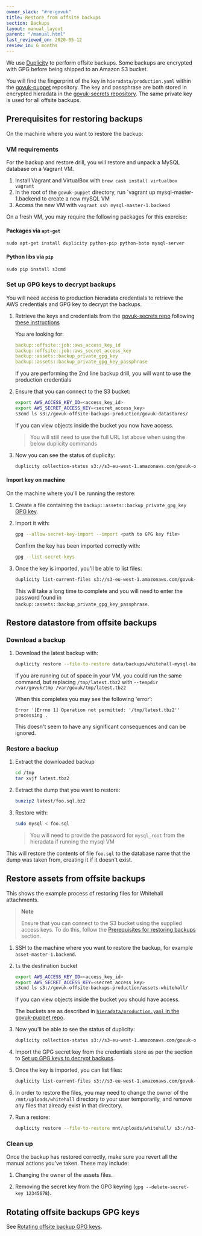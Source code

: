 ```yaml
---
owner_slack: "#re-govuk"
title: Restore from offsite backups
section: Backups
layout: manual_layout
parent: "/manual.html"
last_reviewed_on: 2020-05-12
review_in: 6 months
---
```


We use [Duplicity][duplicity] to perform offsite backups. Some backups are
encrypted with GPG before being shipped to an Amazon S3 bucket.

You will find the fingerprint of the key in `hieradata/production.yaml` within
the [govuk-puppet][govuk-puppet] repository. The key and passphrase are both
stored in encrypted hieradata in the [govuk-secrets repository][govuk-secrets].
The same private key is used for all offsite backups.

## Prerequisites for restoring backups

On the machine where you want to restore the backup:

### VM requirements

For the backup and restore drill, you will restore and unpack a MySQL database
on a Vagrant VM.

1. Install Vagrant and VirtualBox with `brew cask install virtualbox vagrant`
1. In the root of the `govuk-puppet` directory, run `vagrant up mysql-master-1.backend to create a new mySQL VM
1. Access the new VM with `vagrant ssh mysql-master-1.backend`

On a fresh VM, you may require the following packages for this exercise:

#### Packages via `apt-get`

```shell
sudo apt-get install duplicity python-pip python-boto mysql-server
```

#### Python libs via `pip`

```shell
sudo pip install s3cmd
```

### Set up GPG keys to decrypt backups

You will need access to production hieradata credentials to retrieve the AWS
credentials and GPG key to decrypt the backups.

1. Retrieve the keys and credentials from the
  [govuk-secrets repo][govuk-secrets] following
  [these instructions](https://github.com/alphagov/govuk-secrets/tree/master/puppet#common-actions)

    You are looking for:

    ```yaml
    backup::offsite::job::aws_access_key_id
    backup::offsite::job::aws_secret_access_key
    backup::assets::backup_private_gpg_key
    backup::assets::backup_private_gpg_key_passphrase
    ```

    If you are performing the 2nd line backup drill, you will want to use the
    production credentials

1. Ensure that you can connect to the S3 bucket:

    ```bash
    export AWS_ACCESS_KEY_ID=<access_key_id>
    export AWS_SECRET_ACCESS_KEY=<secret_access_key>
    s3cmd ls s3://govuk-offsite-backups-production/govuk-datastores/
    ```

    If you can view objects inside the bucket you now have access.

    > You will still need to use the full URL list above when using the below duplicity commands

1. Now you can see the status of duplicity:

    ```bash
    duplicity collection-status s3://s3-eu-west-1.amazonaws.com/govuk-offsite-backups-production/govuk-datastores/
    ```

#### Import key on machine

On the machine where you'll be running the restore:

1. Create a file containing the `backup::assets::backup_private_gpg_key`
   [GPG key](#gpg-keys-for-decrypting-backups).

1. Import it with:

    ```bash
    gpg --allow-secret-key-import --import <path to GPG key file>
    ```

    Confirm the key has been imported correctly with:

    ```bash
    gpg --list-secret-keys
    ```

1. Once the key is imported, you'll be able to list files:

    ```bash
    duplicity list-current-files s3://s3-eu-west-1.amazonaws.com/govuk-offsite-backups-production/govuk-datastores/
    ```

    This will take a long time to complete and you will need to enter the
    password found in `backup::assets::backup_private_gpg_key_passphrase`.

## Restore datastore from offsite backups

### Download a backup

1. Download the latest backup with:

    ```bash
    duplicity restore --file-to-restore data/backups/whitehall-mysql-backup-1.backend.publishing.service.gov.uk/var/lib/automysqlbackup/latest.tbz2 s3://s3-eu-west-1.amazonaws.com/govuk-offsite-backups-production/govuk-datastores/ /tmp/latest.tbz2
    ```

    If you are running out of space in your VM, you could run the same command, but replacing `/tmp/latest.tbz2` with `--tempdir /var/govuk/tmp /var/govuk/tmp/latest.tbz2`

    When this completes you may see the following 'error':

    ```
    Error '[Errno 1] Operation not permitted: '/tmp/latest.tbz2'' processing .
    ```

    This doesn't seem to have any significant consequences and can be
    ignored.

### Restore a backup

1. Extract the downloaded backup

    ```bash
    cd /tmp
    tar xvjf latest.tbz2
    ```

1. Extract the dump that you want to restore:

    ```bash
    bunzip2 latest/foo.sql.bz2
    ```

1. Restore with:

    ```bash
    sudo mysql < foo.sql
    ```

    > You will need to provide the password for `mysql_root` from the hieradata if running the mysql VM

This will restore the contents of file `foo.sql` to the database name that the
dump was taken from, creating it if it doesn't exist.

## Restore assets from offsite backups

This shows the example process of restoring files for Whitehall attachments.

> **Note**
>
> Ensure that you can connect to the S3 bucket using the supplied
> access keys. To do this, follow the
> [Prerequisites for restoring backups](#prerequisites-for-restoring-backups)
> section.

1. SSH to the machine where you want to restore the backup, for example
 `asset-master-1.backend`.

1. `ls` the destination bucket

    ```bash
    export AWS_ACCESS_KEY_ID=<access_key_id>
    export AWS_SECRET_ACCESS_KEY=<secret_access_key>
    s3cmd ls s3://govuk-offsite-backups-production/assets-whitehall/
    ```

    If you can view objects inside the bucket you should have access.

    The buckets are as described in [`hieradata/production.yaml` in the
    govuk-puppet repo][hieradata-production-yaml].

1. Now you'll be able to see the status of duplicity:

    ```bash
    duplicity collection-status s3://s3-eu-west-1.amazonaws.com/govuk-offsite-backups-production/assets-whitehall/
    ```

1. Import the GPG secret key from the credentials store as per the section to
   [Set up GPG keys to decrypt backups](#set-up-gpg-keys-to-decrypt-backups).

1. Once the key is imported, you can list files:

    ```bash
    duplicity list-current-files s3://s3-eu-west-1.amazonaws.com/govuk-offsite-backups-production/assets-whitehall/
    ```

1. In order to restore the files, you may need to change the owner of the
   `/mnt/uploads/whitehall` directory to your user temporarily, and remove any
   files that already exist in that directory.

1. Run a restore:

    ```bash
    duplicity restore --file-to-restore mnt/uploads/whitehall/ s3://s3-eu-west-1.amazonaws.com/govuk-offsite-backups-production/assets-whitehall/ /mnt/uploads/whitehall
    ```

### Clean up

Once the backup has restored correctly, make sure you revert all the manual
actions you've taken. These may include:

1. Changing the owner of the assets files.

1. Removing the secret key from the GPG keyring
   (`gpg --delete-secret-key 12345678`).

## Rotating offsite backups GPG keys

See [Rotating offsite backup GPG keys][rotate-offsite-backup-gpg-keys].

[duplicity]: http://duplicity.nongnu.org
[govuk-secrets]: https://github.com/alphagov/govuk-secrets
[govuk-puppet]: https://github.com/alphagov/govuk-puppet
[hieradata-production-yaml]: https://github.com/alphagov/govuk-puppet/blob/master/hieradata/production.yaml
[rotate-offsite-backup-gpg-keys]: rotate-offsite-backup-gpg-keys.html
